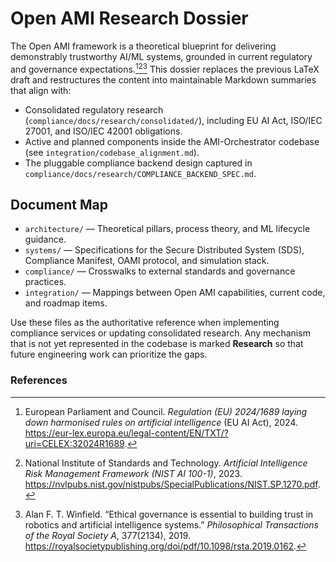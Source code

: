 # Open AMI Research Dossier

The Open AMI framework is a theoretical blueprint for delivering demonstrably trustworthy AI/ML systems, grounded in current regulatory and governance expectations.[^eu-ai-act][^nist-ai-rmf][^winfield]
This dossier replaces the previous LaTeX draft and restructures the content into maintainable Markdown summaries that align with:

- Consolidated regulatory research (`compliance/docs/research/consolidated/`), including EU AI Act, ISO/IEC 27001, and ISO/IEC 42001 obligations.
- Active and planned components inside the AMI-Orchestrator codebase (see `integration/codebase_alignment.md`).
- The pluggable compliance backend design captured in `compliance/docs/research/COMPLIANCE_BACKEND_SPEC.md`.

## Document Map

- `architecture/` — Theoretical pillars, process theory, and ML lifecycle guidance.
- `systems/` — Specifications for the Secure Distributed System (SDS), Compliance Manifest, OAMI protocol, and simulation stack.
- `compliance/` — Crosswalks to external standards and governance practices.
- `integration/` — Mappings between Open AMI capabilities, current code, and roadmap items.

Use these files as the authoritative reference when implementing compliance services or updating consolidated research. Any mechanism that is not yet represented in the codebase is marked **Research** so that future engineering work can prioritize the gaps.

### References

[^eu-ai-act]: European Parliament and Council. *Regulation (EU) 2024/1689 laying down harmonised rules on artificial intelligence* (EU AI Act), 2024. https://eur-lex.europa.eu/legal-content/EN/TXT/?uri=CELEX:32024R1689.

[^nist-ai-rmf]: National Institute of Standards and Technology. *Artificial Intelligence Risk Management Framework (NIST AI 100-1)*, 2023. https://nvlpubs.nist.gov/nistpubs/SpecialPublications/NIST.SP.1270.pdf.

[^winfield]: Alan F. T. Winfield. “Ethical governance is essential to building trust in robotics and artificial intelligence systems.” *Philosophical Transactions of the Royal Society A*, 377(2134), 2019. https://royalsocietypublishing.org/doi/pdf/10.1098/rsta.2019.0162.
